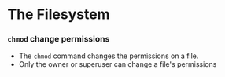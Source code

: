 # The Filesystem

### `chmod` change permissions
- The `chmod` command changes the permissions on a file.
- Only the owner or superuser can change a file's permissions
